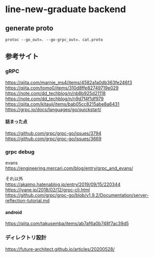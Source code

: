 # line-new-graduate backend

## generate proto

```
protoc --go_out=. --go-grpc_out=. cat.proto
```

## 参考サイト

### gRPC

https://qiita.com/marnie_ms4/items/4582a1a0db363fe246f3  
https://qiita.com/tomo0/items/310d8ffe82749719e029  
https://note.com/dd_techblog/n/nb8b925d21118  
https://note.com/dd_techblog/n/n9d7f4f1df979  
https://qiita.com/kitauji/items/bab05cc8215abe8a6431  
https://grpc.io/docs/languages/go/quickstart/  

#### 詰まった点

https://github.com/grpc/grpc-go/issues/3794  
https://github.com/grpc/grpc-go/issues/3669  

### grpc debug

evans  
https://engineering.mercari.com/blog/entry/grpc_and_evans/  

それ以外  
https://akaimo.hatenablog.jp/entry/2019/09/15/220344  
https://jyane.jp/2018/02/12/grpc-cli.html  
https://github.com/grpc/grpc-go/blob/v1.9.2/Documentation/server-reflection-tutorial.md  


#### android

https://qiita.com/takusemba/items/ab7af6a0b748f7ac39d5  

### ディレクトリ設計

https://future-architect.github.io/articles/20200528/  

